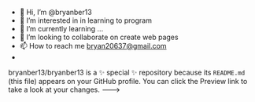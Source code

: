 - 👋 Hi, I’m @bryanber13
- 👀 I’m interested in in learning to program
- 🌱 I’m currently learning ...
- 💞️ I’m looking to collaborate on create web pages
- 📫 How to reach me bryan20637@gmail.com
- 

bryanber13/bryanber13 is a ✨ special ✨ repository because its `README.md` (this file) appears on your GitHub profile.
You can click the Preview link to take a look at your changes.
--->
